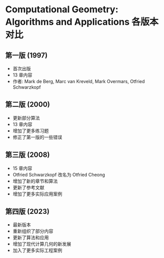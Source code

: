 # Computational Geometry: Algorithms and Applications 各版本对比

## 第一版 (1997)

- 首次出版
- 13 章内容
- 作者: Mark de Berg, Marc van Kreveld, Mark Overmars, Otfried Schwarzkopf

## 第二版 (2000)

- 更新部分算法
- 13 章内容
- 增加了更多练习题
- 修正了第一版的一些错误

## 第三版 (2008)

- 15 章内容
- Otfried Schwarzkopf 改名为 Otfried Cheong
- 增加了新的章节和算法
- 更新了参考文献
- 增加了更多实际应用案例

## 第四版 (2023)

- 最新版本
- 重新组织了部分内容
- 更新了算法和应用
- 增加了现代计算几何的新发展
- 加入了更多实际工程案例
